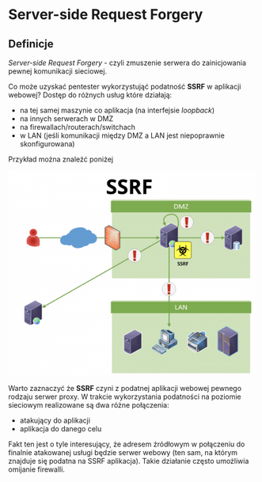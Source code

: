# **Server-side Request Forgery**

## **Definicje**

*Server-side Request Forgery* - czyli zmuszenie serwera do zainicjowania pewnej komunikacji sieciowej.

Co może uzyskać pentester wykorzystująć podatność **SSRF** w aplikacji webowej? Dostęp do różnych usług które działają:

* na tej samej maszynie co aplikacja (na interfejsie *loopback*)
* na innych serwerach w DMZ
* na firewallach/routerach/switchach
* w LAN (jeśli komunikacji między DMZ a LAN jest niepoprawnie skonfigurowana)

Przykład można znaleźć poniżej


<img src="p/1.png" alt="drawing" width="500"/>

Warto zaznaczyć że **SSRF** czyni z podatnej aplikacji webowej pewnego rodzaju serwer proxy. W trakcie wykorzystania podatności na poziomie sieciowym realizowane są dwa różne połączenia:

+ atakujący do aplikacji
+ aplikacja do danego celu

Fakt ten jest o tyle interesujący, że adresem źródłowym w połączeniu do finalnie atakowanej usługi będzie serwer webowy (ten sam, na którym znajduje się podatna na SSRF aplikacja). Takie działanie często umożliwia omijanie firewalli.